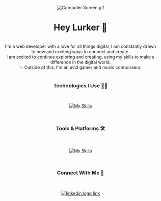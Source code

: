 <div align="center" width="200" >

![Computer Screen gif](https://data.whicdn.com/images/325875578/original.gif)
</div>



<div align="center">

# Hey Lurker 🗿

</div>
</br>
<div align="center">
I'm a web developer with a love for all things digital, I am constantly drawn to new and exciting ways to connect and create.<br/>
I am excited to continue exploring and creating, using my skills to make a difference in the digital world.<br/>
✨ Outside of this, I'm an avid gamer and music connoisseur.
</div>
<br/>

<div align="center">

### Technologies I Use 👨‍💻
</div>
</br>
<div align="center">

[![My Skills](https://skillicons.dev/icons?i=html,css,javascript,react,next,redux,styledcomponents,mongodb,nodejs,expressjs,python,postgresql,graphql)](https://skillicons.dev)

</div>

<br/>
<div align="center">

### Tools & Platforms 🛠️
</div>
</br>
<div align="center">

[![My Skills](https://skillicons.dev/icons?i=git,github,netlify,vercel,heroku,vscode,codepen)](https://skillicons.dev)

</div>

<br/>
<div align="center">

### Connect With Me 🧍
</div>
</br>
<div align="center">


[![linkedin logo link](https://skillicons.dev/icons?i=linkedin)](https://www.linkedin.com/in/camerenj)
</div>
</br>
